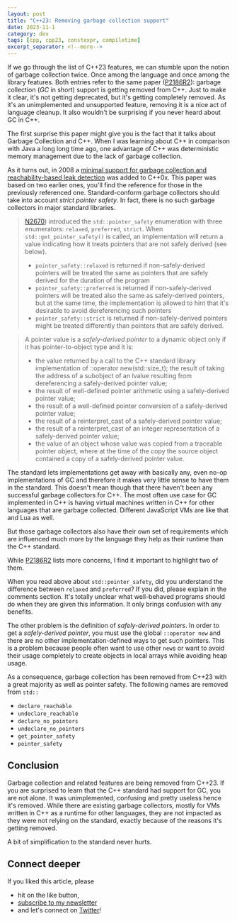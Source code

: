 ```yaml
---
layout: post
title: "C++23: Removing garbage collection support"
date: 2023-11-1
category: dev
tags: [cpp, cpp23, constexpr, compiletime]
excerpt_separator: <!--more-->
---
```

If we go through the list of C++23 features, we can stumble upon the notion of garbage collection twice. Once among the language and once among the library features. Both entries refer to the same paper ([P2186R2](https://www.open-std.org/jtc1/sc22/wg21/docs/papers/2021/p2186r2.html)): garbage collection (*GC* in short) support is getting removed from C++. Just to make it clear, it's not getting deprecated, but it's getting completely removed. As it's an unimplemented and unsupported feature, removing it is a nice act of language cleanup. It also wouldn't be surprising if you never heard about GC in C++.

The first surprise this paper might give you is the fact that it talks about Garbage Collection and C++. When I was learning about C++ in comparison with Java a long long time ago, one advantage of C++ was deterministic memory management due to the lack of garbage collection.

As it turns out, in 2008 a [minimal support for garbage collection and reachability-based leak detection](https://www.open-std.org/jtc1/sc22/wg21/docs/papers/2008/n2670.htm) was added to C++0x. This paper was based on two earlier ones, you'll find the reference for those in the previously referenced one. Standard-conform garbage collectors should take into account *strict pointer safety*. In fact, there is no such garbage collectors in major standard libraries.

> [N2670](https://www.open-std.org/jtc1/sc22/wg21/docs/papers/2008/n2670.htm)) introduced the `std::pointer_safety` enumeration with three enumerators: `relaxed`, `preferred`, `strict`. When `std::get_pointer_safety()` is called, an implementation will return a value indicating how it treats pointers that are not safely derived (see below).
> - `pointer_safety::relaxed` is returned if non-safely-derived pointers will be treated the same as pointers that are safely derived for the duration of the program
> - `pointer_safety::preferred` is returned if non-safely-derived pointers will be treated also the same as safely-derived pointers, but at the same time, the implementation is allowed to hint that it's desirable to avoid dereferencing such pointers
> - `pointer_safety::strict` is returned if non-safely-derived pointers might be treated differently than pointers that are safely derived.

> A pointer value is a *safely-derived pointer* to a dynamic object only if it has pointer-to-object type and it is:
>
> - the value returned by a call to the C++ standard library implementation of ::operator new(std::size_t);
the result of taking the address of a subobject of an lvalue resulting from dereferencing a safely-derived pointer value;
> - the result of well-defined pointer arithmetic using a safely-derived pointer value;
> - the result of a well-defined pointer conversion of a safely-derived pointer value;
> - the result of a reinterpret_cast of a safely-derived pointer value;
> - the result of a reinterpret_cast of an integer representation of a safely-derived pointer value;
> - the value of an object whose value was copied from a traceable pointer object, where at the time of the copy the source object contained a copy of a safely-derived pointer value.

The standard lets implementations get away with basically any, even no-op implementations of GC and therefore it makes very little sense to have them in the standard. This doesn't mean though that there haven't been any successful garbage collectors for C++. The most often use case for GC implemented in C++ is having virtual machines written in C++ for other languages that are garbage collected. Different JavaScript VMs are like that and Lua as well.

But those garbage collectors also have their own set of requirements which are influenced much more by the language they help as their runtime than the C++ standard.

While [P2186R2](https://www.open-std.org/jtc1/sc22/wg21/docs/papers/2021/p2186r2.html) lists more concerns, I find it important to highlight two of them.

When you read above about `std::pointer_safety`, did you understand the difference between `relaxed` and `preferred`? If you did, please explain in the comments section. It's totally unclear what well-behaved programs should do when they are given this information. It only brings confusion with any benefits.

The other problem is the definition of *safely-derived pointers*. In order to get a *safely-derived pointer*, you must use the global `::operator new` and there are no other implementation-defined ways to get such pointers. This is a problem because people often want to use other `new`s or want to avoid their usage completely to create objects in local arrays while avoiding heap usage.

As a consequence, garbage collection has been removed from C++23 with a great majority as well as pointer safety. The following names are removed from `std::` 

- `declare_reachable`
- `undeclare_reachable`
- `declare_no_pointers`
- `undeclare_no_pointers`
- `get_pointer_safety`
- `pointer_safety`

## Conclusion

Garbage collection and related features are being removed from C++23. If you are surprised to learn that the C++ standard had support for GC, you are not alone. It was unimplemented, confusing and pretty useless hence it's removed. While there are existing garbage collectors, mostly for VMs written in C++ as a runtime for other languages, they are not impacted as they were not relying on the standard, exactly because of the reasons it's getting removed.

A bit of simplification to the standard never hurts.

## Connect deeper

If you liked this article, please 
- hit on the like button,  
- [subscribe to my newsletter](http://eepurl.com/gvcv1j) 
- and let's connect on [Twitter](https://twitter.com/SandorDargo)!
